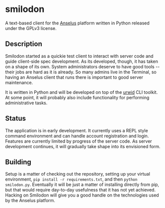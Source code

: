 # smilodon

A text-based client for the [Anselus](https://anselus.org) platform written in Python released under the GPLv3 license.

## Description

Smilodon started as a quickie test client to interact with server code and guide client-side spec development. As its developed, though, it has taken on a shape of its own. System administrators deserve to have good tools -- their jobs are hard as it is already. So many admins live in the Terminal, so having an Anselus client that runs there is important to good server maintenance.

It is written in Python and will be developed on top of the [urwid](http://urwid.org/) CLI toolkit. At some point, it will probably also include functionality for performing administrative tasks.

## Status

The application is in early development. It currently uses a REPL style command environment and can handle account registration and login. Features are currently limited by progress of the server code. As server development continues, it will gradually take shape into its envisioned form.

## Building

Setup is a matter of checking out the repository, setting up your virtual environment, `pip install -r requirements.txt`, and then `python smilodon.py`. Eventually it will be just a matter of installing directly from pip, but that would require day-to-day usefulness that it has not yet achieved. Hacking on Smilodon will give you a good handle on the technologies used by the Anselus platform.
